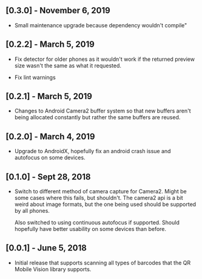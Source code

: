 ## [0.3.0] - November 6, 2019
* Small maintenance upgrade because dependency wouldn't compile"

## [0.2.2] - March 5, 2019

* Fix detector for older phones as it wouldn't work if the returned preview size
  wasn't the same as what it requested.
  
* Fix lint warnings

## [0.2.1] - March 5, 2019

* Changes to Android Camera2 buffer system so that new buffers aren't being allocated constantly
  but rather the same buffers are reused.

## [0.2.0] - March 4, 2019

* Upgrade to AndroidX, hopefully fix an android crash issue and autofocus on some devices.

## [0.1.0] - Sept 28, 2018

* Switch to different method of camera capture for Camera2. Might be
  some cases where this fails, but shouldn't. The camera2 api is a bit weird
  about image formats, but the one being used should be supported by all phones.

  Also switched to using continuous autofocus if supported. Should hopefully 
  have better usability on some devices than before.

## [0.0.1] - June 5, 2018

* Initial release that supports scanning all types of barcodes
  that the QR Mobile Vision library supports.
